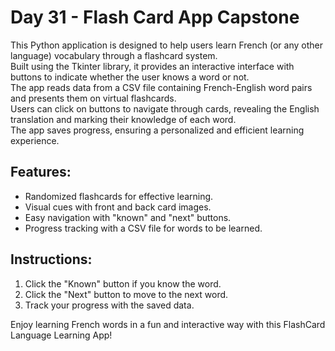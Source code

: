 # Day 31 - Flash Card App Capstone

This Python application is designed to help users learn French (or any other language) vocabulary through a flashcard system.  
Built using the Tkinter library, it provides an interactive interface with buttons to indicate whether the user knows a word or not.  
The app reads data from a CSV file containing French-English word pairs and presents them on virtual flashcards.  
Users can click on buttons to navigate through cards, revealing the English translation and marking their knowledge of each word.  
The app saves progress, ensuring a personalized and efficient learning experience.

## Features:

- Randomized flashcards for effective learning.
- Visual cues with front and back card images.
- Easy navigation with "known" and "next" buttons.
- Progress tracking with a CSV file for words to be learned.

## Instructions:

1. Click the "Known" button if you know the word.
2. Click the "Next" button to move to the next word.
3. Track your progress with the saved data.

Enjoy learning French words in a fun and interactive way with this FlashCard Language Learning App!